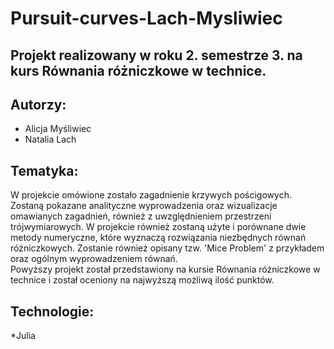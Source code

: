 # Pursuit-curves-Lach-Mysliwiec
## Projekt realizowany w roku 2. semestrze 3. na kurs Równania różniczkowe w technice.
## Autorzy:
* Alicja Myśliwiec
* Natalia Lach
## Tematyka:
W projekcie omówione zostało zagadnienie krzywych pościgowych. Zostaną pokazane analityczne wyprowadzenia oraz wizualizacje omawianych zagadnień,
również z uwzględnieniem przestrzeni trójwymiarowych. W projekcie również zostaną użyte i porównane dwie metody numeryczne, które wyznaczą rozwiązania niezbędnych równań różniczkowych. Zostanie również opisany tzw. 'Mice Problem' z przykładem oraz ogólnym wyprowadzeniem równań. <br>
Powyższy projekt został przedstawiony na kursie Równania różniczkowe w technice i został oceniony na najwyższą możliwą ilość punktów.
## Technologie:
*Julia
